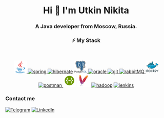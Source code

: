 
<h1 align="center">Hi 👋 I'm Utkin Nikita </h1>
<h3 align="center">A Java developer from Moscow, Russia.</h3>

<h3 align="center"> ⚡ My Stack </h3>
<br>
<p align="center"> 
<a href="https://www.java.com" target="_blank" rel="noreferrer"> <img src="https://raw.githubusercontent.com/devicons/devicon/master/icons/java/java-original.svg" alt="java" width="40" height="40"/> </a>  
<a href="https://spring.io/" target="_blank" rel="noreferrer"> <img src="https://www.vectorlogo.zone/logos/springio/springio-icon.svg" alt="spring" width="40" height="40"/> 
<a href="https://hibernate.org/" target="_blank" rel="noreferrer"> <img src="https://www.vectorlogo.zone/logos/hibernate/hibernate-icon.svg" alt="hibernate" width="40" height="40"/></a>
<a href="https://www.postgresql.org" target="_blank" rel="noreferrer"> <img src="https://raw.githubusercontent.com/devicons/devicon/master/icons/postgresql/postgresql-original-wordmark.svg" alt="postgresql" width="40" height="40"/> </a> 
<a href="https://www.oracle.com" target="_blank" rel="noreferrer"> <img src="https://www.vectorlogo.zone/util/preview.html?image=/logos/oracle/oracle-icon.svg" alt="oracle" width="40" height="40"/> </a> 
<a href="https://git-scm.com/" target="_blank" rel="noreferrer"> <img src="https://www.vectorlogo.zone/logos/git-scm/git-scm-icon.svg" alt="git" width="40" height="40"/> </a>
<a href="https://www.rabbitmq.com" target="_blank" rel="noreferrer"> <img src="https://www.vectorlogo.zone/logos/rabbitmq/rabbitmq-icon.svg" alt="rabbitMQ" width="40" height="40"/> </a> 
<a href="https://www.docker.com/" target="_blank" rel="noreferrer"> <img src="https://raw.githubusercontent.com/devicons/devicon/master/icons/docker/docker-original-wordmark.svg" alt="docker" width="40" height="40"/> </a> 
<a href="https://postman.com" target="_blank" rel="noreferrer"> <img src="https://www.vectorlogo.zone/logos/getpostman/getpostman-icon.svg" alt="postman" width="40" height="40"/> </a> 
<a href="https://www.swagger.io" target="_blank" rel="noreferrer"> <img src="https://github.com/vscode-icons/vscode-icons/blob/master/icons/file_type_swagger.svg" alt="swagger" width="40" height="40"/></a>
<a href="https://maven.apache.org/" target="_blank" rel="noreferrer"> <img src="https://github.com/vscode-icons/vscode-icons/blob/master/icons/file_type_maven.svg" alt="maven" width="40" height="40"/></a>
<a href="https://hadoop.apache.org/" target="_blank" rel="noreferrer"> <img src="https://www.vectorlogo.zone/util/preview.html?image=/logos/apache_hadoop/apache_hadoop-icon.svg" alt="hadoop" width="40" height="40"/></a>
<a href="https://www.jenkins.io/" target="_blank" rel="noreferrer"> <img src="https://www.vectorlogo.zone/util/preview.html?image=/logos/jenkins/jenkins-icon.svg" alt="jenkins" width="40" height="40"/></a>
</p>

### Contact me
[![Telegram](https://img.shields.io/badge/TELEGRAM-101a1f?style=for-the-badge&logo=telegram)](https://t.me/nseutkin)
[![LinkedIn](https://img.shields.io/badge/LINKEDIN-101a1f?style=for-the-badge&logo=LINKEDIN&logoColor=007BB6)](https://www.linkedin.com/in/nikitautkin8)
